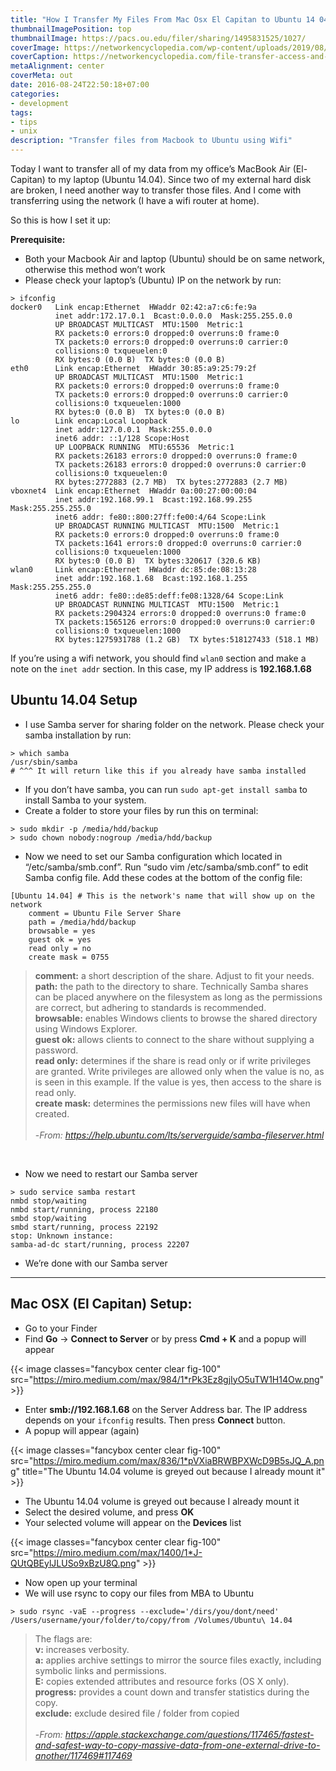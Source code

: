 ```yaml
---
title: "How I Transfer My Files From Mac Osx El Capitan to Ubuntu 14 04"
thumbnailImagePosition: top
thumbnailImage: https://pacs.ou.edu/filer/sharing/1495831525/1027/
coverImage: https://networkencyclopedia.com/wp-content/uploads/2019/08/ftam-file-transfer-access-management.jpg
coverCaption: https://networkencyclopedia.com/file-transfer-access-and-management-ftam
metaAlignment: center
coverMeta: out
date: 2016-08-24T22:50:18+07:00
categories:
- development
tags:
- tips
- unix
description: "Transfer files from Macbook to Ubuntu using Wifi"
---
```


Today I want to transfer all of my data from my office’s MacBook Air (El-Capitan) to my laptop (Ubuntu 14.04). Since two of my external hard disk are broken, I need another way to transfer those files. And I come with transferring using the network (I have a wifi router at home).
<!--more-->

So this is how I set it up:

**Prerequisite:**

- Both your Macbook Air and laptop (Ubuntu) should be on same network, otherwise this method won’t work
- Please check your laptop’s (Ubuntu) IP on the network by run:

```shell
> ifconfig
docker0   Link encap:Ethernet  HWaddr 02:42:a7:c6:fe:9a
          inet addr:172.17.0.1  Bcast:0.0.0.0  Mask:255.255.0.0
          UP BROADCAST MULTICAST  MTU:1500  Metric:1
          RX packets:0 errors:0 dropped:0 overruns:0 frame:0
          TX packets:0 errors:0 dropped:0 overruns:0 carrier:0
          collisions:0 txqueuelen:0
          RX bytes:0 (0.0 B)  TX bytes:0 (0.0 B)
eth0      Link encap:Ethernet  HWaddr 30:85:a9:25:79:2f
          UP BROADCAST MULTICAST  MTU:1500  Metric:1
          RX packets:0 errors:0 dropped:0 overruns:0 frame:0
          TX packets:0 errors:0 dropped:0 overruns:0 carrier:0
          collisions:0 txqueuelen:1000
          RX bytes:0 (0.0 B)  TX bytes:0 (0.0 B)
lo        Link encap:Local Loopback
          inet addr:127.0.0.1  Mask:255.0.0.0
          inet6 addr: ::1/128 Scope:Host
          UP LOOPBACK RUNNING  MTU:65536  Metric:1
          RX packets:26183 errors:0 dropped:0 overruns:0 frame:0
          TX packets:26183 errors:0 dropped:0 overruns:0 carrier:0
          collisions:0 txqueuelen:0
          RX bytes:2772883 (2.7 MB)  TX bytes:2772883 (2.7 MB)
vboxnet4  Link encap:Ethernet  HWaddr 0a:00:27:00:00:04
          inet addr:192.168.99.1  Bcast:192.168.99.255  Mask:255.255.255.0
          inet6 addr: fe80::800:27ff:fe00:4/64 Scope:Link
          UP BROADCAST RUNNING MULTICAST  MTU:1500  Metric:1
          RX packets:0 errors:0 dropped:0 overruns:0 frame:0
          TX packets:1641 errors:0 dropped:0 overruns:0 carrier:0
          collisions:0 txqueuelen:1000
          RX bytes:0 (0.0 B)  TX bytes:320617 (320.6 KB)
wlan0     Link encap:Ethernet  HWaddr dc:85:de:08:13:28
          inet addr:192.168.1.68  Bcast:192.168.1.255  Mask:255.255.255.0
          inet6 addr: fe80::de85:deff:fe08:1328/64 Scope:Link
          UP BROADCAST RUNNING MULTICAST  MTU:1500  Metric:1
          RX packets:2904324 errors:0 dropped:0 overruns:0 frame:0
          TX packets:1565126 errors:0 dropped:0 overruns:0 carrier:0
          collisions:0 txqueuelen:1000
          RX bytes:1275931788 (1.2 GB)  TX bytes:518127433 (518.1 MB)
```

If you’re using a wifi network, you should find `wlan0` section and make a note on the `inet addr` section. In this case, my IP address is **192.168.1.68**

## Ubuntu 14.04 Setup

- I use Samba server for sharing folder on the network. Please check your samba installation by run:

```shell
> which samba
/usr/sbin/samba
# ^^^ It will return like this if you already have samba installed
```

- If you don’t have samba, you can run `sudo apt-get install samba` to install Samba to your system.
- Create a folder to store your files by run this on terminal:

```shell
> sudo mkdir -p /media/hdd/backup
> sudo chown nobody:nogroup /media/hdd/backup
```
- Now we need to set our Samba configuration which located in “/etc/samba/smb.conf”. Run “sudo vim /etc/samba/smb.conf” to edit Samba config file.
Add these codes at the bottom of the config file:

```shell
[Ubuntu 14.04] # This is the network's name that will show up on the network
    comment = Ubuntu File Server Share
    path = /media/hdd/backup
    browsable = yes
    guest ok = yes
    read only = no
    create mask = 0755
```

> **comment:** a short description of the share. Adjust to fit your needs. \
> **path:** the path to the directory to share. Technically Samba shares can be placed anywhere on the filesystem as long as the permissions are correct, but adhering to standards is recommended. \
> **browsable:** enables Windows clients to browse the shared directory using Windows Explorer. \
> **guest ok:** allows clients to connect to the share without supplying a password. \
> **read only:** determines if the share is read only or if write privileges are granted. Write privileges are allowed only when the value is no, as is seen in this example. If the value is yes, then access to the share is read only. \
> **create mask:** determines the permissions new files will have when created. \
> \
> -<cite>From: https://help.ubuntu.com/lts/serverguide/samba-fileserver.html</cite>

&nbsp;

- Now we need to restart our Samba server

```shell
> sudo service samba restart
nmbd stop/waiting
nmbd start/running, process 22180
smbd stop/waiting
smbd start/running, process 22192
stop: Unknown instance:
samba-ad-dc start/running, process 22207
```

- We’re done with our Samba server

---

## Mac OSX (El Capitan) Setup:

- Go to your Finder
- Find **Go** -> **Connect to Server** or by press **Cmd + K** and a popup will appear

{{< image classes="fancybox center clear fig-100" src="https://miro.medium.com/max/984/1*rPk3Ez8gjIyO5uTW1H14Ow.png" >}}

- Enter **smb://192.168.1.68** on the Server Address bar. The IP address depends on your `ifconfig` results. Then press **Connect** button.
- A popup will appear (again)

{{< image classes="fancybox center clear fig-100" src="https://miro.medium.com/max/836/1*pVXiaBRWBPXWcD9B5sJQ_A.png" title="The Ubuntu 14.04 volume is greyed out because I already mount it" >}}

- The Ubuntu 14.04 volume is greyed out because I already mount it
- Select the desired volume, and press **OK**
- Your selected volume will appear on the **Devices** list

{{< image classes="fancybox center clear fig-100" src="https://miro.medium.com/max/1400/1*J-QUtQBEylJLUSo9xBzU8Q.png" >}}

- Now open up your terminal
- We will use rsync to copy our files from MBA to Ubuntu

```shell
> sudo rsync -vaE --progress --exclude='/dirs/you/dont/need' /Users/username/your/folder/to/copy/from /Volumes/Ubuntu\ 14.04
```

>The flags are: \
> **v:** increases verbosity. \
> **a:** applies archive settings to mirror the source files exactly, including symbolic links and permissions. \
> **E:** copies extended attributes and resource forks (OS X only). \
> **progress:** provides a count down and transfer statistics during the copy. \
> **exclude:** exclude desired file / folder from copied \
> \
> -<cite>From: https://apple.stackexchange.com/questions/117465/fastest-and-safest-way-to-copy-massive-data-from-one-external-drive-to-another/117469#117469</cite>